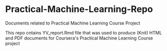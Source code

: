 # Practical-Machine-Learning-Repo
Documents related to Practical Machine Learning Course Project

This repo cntains YV_report.Rmd file that was used to produce (Knit) HTML and PDF documents for Coursera's Practical Machine Learning Course project
